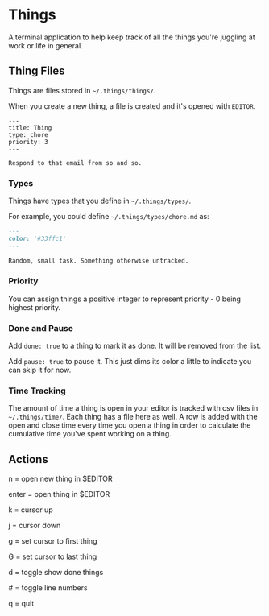 # Things

A terminal application to help keep track of all the things you're juggling at
work or life in general.

## Thing Files

Things are files stored in `~/.things/things/`.

When you create a new thing, a file is created and it's opened with `EDITOR`.

```
---
title: Thing
type: chore
priority: 3
---

Respond to that email from so and so.
```

### Types

Things have types that you define in `~/.things/types/`.

For example, you could define `~/.things/types/chore.md` as:

```markdown
---
color: '#33ffc1'
---

Random, small task. Something otherwise untracked.
```

### Priority

You can assign things a positive integer to represent priority - 0 being highest
priority.

### Done and Pause

Add `done: true` to a thing to mark it as done. It will be removed from the
list.

Add `pause: true` to pause it. This just dims its color a little to indicate you
can skip it for now.

### Time Tracking

The amount of time a thing is open in your editor is tracked with csv files in
`~/.things/time/`. Each thing has a file here as well. A row is added with the
open and close time every time you open a thing in order to calculate the
cumulative time you've spent working on a thing.

## Actions

n = open new thing in $EDITOR

enter = open thing in $EDITOR

k = cursor up

j = cursor down

g = set cursor to first thing

G = set cursor to last thing

d = toggle show done things

\# = toggle line numbers

q = quit
